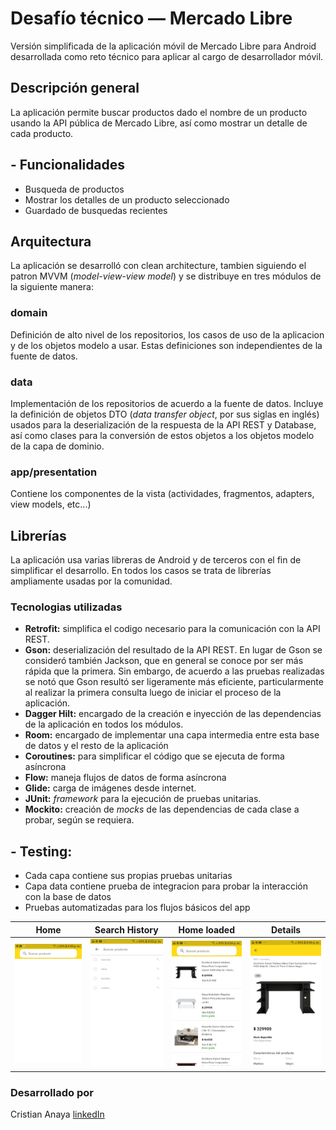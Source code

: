 # Desafío técnico — Mercado Libre
Versión simplificada de la aplicación móvil de Mercado Libre para Android desarrollada como reto técnico para aplicar al cargo de desarrollador móvil.

## Descripción general
La aplicación permite buscar productos dado el nombre de un producto usando la API pública de Mercado Libre, así como mostrar un detalle de cada producto.

## - Funcionalidades
* Busqueda de productos
* Mostrar los detalles de un producto seleccionado
* Guardado de busquedas recientes

## Arquitectura
La aplicación se desarrolló con clean architecture, tambien siguiendo el patron MVVM (*model-view-view model*) y se distribuye en tres módulos de la siguiente manera:

### domain
Definición de alto nivel de los repositorios, los casos de uso de la aplicacion y de los objetos modelo a usar. Estas definiciones son independientes de la fuente de datos.

### data
Implementación de los repositorios de acuerdo a la fuente de datos. Incluye la definición de objetos DTO (*data transfer object*, por sus siglas en inglés) usados para la deserialización de la respuesta de la API REST y Database, así como clases para la conversión de estos objetos a los objetos modelo de la capa de dominio.

### app/presentation
Contiene los componentes de la vista (actividades, fragmentos, adapters, view models, etc...)

## Librerías
La aplicación usa varias libreras de Android y de terceros con el fin de simplificar el desarrollo. En todos los casos se trata de librerías ampliamente usadas por la comunidad.

### Tecnologias utilizadas
* **Retrofit:** simplifica el codigo necesario para la comunicación con la API REST.
* **Gson:** deserialización del resultado de la API REST. En lugar de Gson se consideró también Jackson, que en general se conoce por ser más rápida que la primera. Sin embargo, de acuerdo a las pruebas realizadas se notó que Gson resultó ser ligeramente más eficiente, particularmente al realizar la primera consulta luego de iniciar el proceso de la aplicación.
* **Dagger Hilt:** encargado de la creación e inyección de las dependencias de la aplicación en todos los módulos.
* **Room:** encargado de implementar una capa intermedia entre esta base de datos y el resto de la aplicación
* **Coroutines:** para simplificar el código que se ejecuta de forma asíncrona
* **Flow:** maneja flujos de datos de forma asíncrona
* **Glide:** carga de imágenes desde internet.
* **JUnit:** *framework* para la ejecución de pruebas unitarias.
* **Mockito:** creación de *mocks* de las dependencias de cada clase a probar, según se requiera.

## - Testing:

* Cada capa contiene sus propias pruebas unitarias
* Capa data contiene prueba de integracion para probar la interacción con la base de datos
* Pruebas automatizadas para los flujos básicos del app

| Home | Search History |  Home loaded |  Details |
|:-:|:-:|:-:|:-:|
| ![1](assets/screenshots/screenshot_1.jpeg?raw=true) | ![2](assets/screenshots/screenshot_2.jpeg?raw=true) | ![3](assets/screenshots/screenshot_3.jpeg?raw=true) | ![4](assets/screenshots/screenshot_4.jpeg?raw=true) |

### Desarrollado por

Cristian Anaya [linkedIn](https://www.linkedin.com/in/cristian-david-anaya-alba-46122a1a7/)
